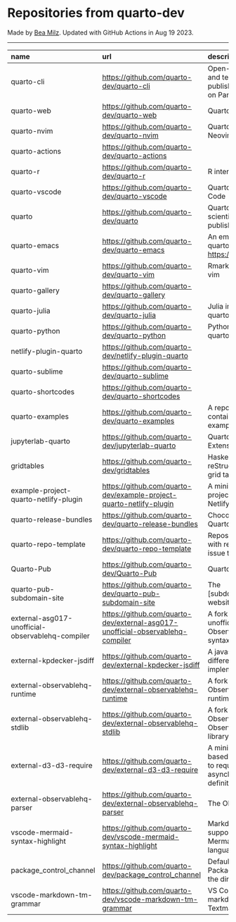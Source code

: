 # Repositories from quarto-dev
Made by [Bea Milz](https://twitter.com/beamilz).
Updated with GitHub Actions in Aug 19 2023.
<hr> 

|name                                             |url                                                                            |description                                                                         | stars| forks| open_issues|
|:------------------------------------------------|:------------------------------------------------------------------------------|:-----------------------------------------------------------------------------------|-----:|-----:|-----------:|
|quarto-cli                                       |https://github.com/quarto-dev/quarto-cli                                       |Open-source scientific and technical publishing system built on Pandoc.             |  2466|   211|         919|
|quarto-web                                       |https://github.com/quarto-dev/quarto-web                                       |Quarto website                                                                      |   181|   489|          10|
|quarto-nvim                                      |https://github.com/quarto-dev/quarto-nvim                                      |Quarto mode for Neovim                                                              |   146|     3|           4|
|quarto-actions                                   |https://github.com/quarto-dev/quarto-actions                                   |                                                                                    |   142|    32|          27|
|quarto-r                                         |https://github.com/quarto-dev/quarto-r                                         |R interface to quarto-cli                                                           |   111|    16|          36|
|quarto-vscode                                    |https://github.com/quarto-dev/quarto-vscode                                    |Quarto extension for VS Code                                                        |   110|    13|           0|
|quarto                                           |https://github.com/quarto-dev/quarto                                           |Quarto open-source scientific and technical publishing system                       |   108|     5|          82|
|quarto-emacs                                     |https://github.com/quarto-dev/quarto-emacs                                     |An emacs mode for quarto: https://quarto.org                                        |    96|    10|           7|
|quarto-vim                                       |https://github.com/quarto-dev/quarto-vim                                       |Rmarkdown support for vim                                                           |    51|    12|           5|
|quarto-gallery                                   |https://github.com/quarto-dev/quarto-gallery                                   |                                                                                    |    28|    19|           0|
|quarto-julia                                     |https://github.com/quarto-dev/quarto-julia                                     |Julia interface to quarto-cli                                                       |    16|     0|           6|
|quarto-python                                    |https://github.com/quarto-dev/quarto-python                                    |Python interface to quarto-cli                                                      |    12|     0|           0|
|netlify-plugin-quarto                            |https://github.com/quarto-dev/netlify-plugin-quarto                            |                                                                                    |    10|     1|           5|
|quarto-sublime                                   |https://github.com/quarto-dev/quarto-sublime                                   |                                                                                    |     9|     1|           1|
|quarto-shortcodes                                |https://github.com/quarto-dev/quarto-shortcodes                                |                                                                                    |     8|     2|           2|
|quarto-examples                                  |https://github.com/quarto-dev/quarto-examples                                  |A repository of self-contained quarto examples                                      |     7|     0|           1|
|jupyterlab-quarto                                |https://github.com/quarto-dev/jupyterlab-quarto                                |Quarto JupyterLab Extension                                                         |     6|     0|           0|
|gridtables                                       |https://github.com/quarto-dev/gridtables                                       |Haskell parser for reStructuredText-style grid tables.                              |     2|     0|           4|
|example-project-quarto-netlify-plugin            |https://github.com/quarto-dev/example-project-quarto-netlify-plugin            |A minimal Quarto project using Quarto's Netlify plugin                              |     2|     0|           0|
|quarto-release-bundles                           |https://github.com/quarto-dev/quarto-release-bundles                           |Chocolatey package for Quarto                                                       |     1|     0|           2|
|quarto-repo-template                             |https://github.com/quarto-dev/quarto-repo-template                             |Repository template with readme styling, issue templates, etc                       |     0|     0|           0|
|Quarto-Pub                                       |https://github.com/quarto-dev/Quarto-Pub                                       |Quarto Pub                                                                          |     0|     0|           2|
|quarto-pub-subdomain-site                        |https://github.com/quarto-dev/quarto-pub-subdomain-site                        |The [subdomain].quarto.pub website                                                  |     0|     0|           0|
|external-asg017-unofficial-observablehq-compiler |https://github.com/quarto-dev/external-asg017-unofficial-observablehq-compiler |A fork of @asg017's unofficial compiler for Observable notebook syntax              |     0|     1|           0|
|external-kpdecker-jsdiff                         |https://github.com/quarto-dev/external-kpdecker-jsdiff                         |A javascript text differencing implementation.                                      |     0|     0|           0|
|external-observablehq-runtime                    |https://github.com/quarto-dev/external-observablehq-runtime                    |A fork of the Observable dataflow runtime.                                          |     0|     0|           0|
|external-observablehq-stdlib                     |https://github.com/quarto-dev/external-observablehq-stdlib                     |A fork of ObservableHQ's Observable standard library.                               |     0|     0|           0|
|external-d3-d3-require                           |https://github.com/quarto-dev/external-d3-d3-require                           |A minimal, promise-based implementation to require asynchronous module definitions. |     0|     0|           0|
|external-observablehq-parser                     |https://github.com/quarto-dev/external-observablehq-parser                     |The Observable parser.                                                              |     0|     0|           0|
|vscode-mermaid-syntax-highlight                  |https://github.com/quarto-dev/vscode-mermaid-syntax-highlight                  |Markdown syntax support for the Mermaid charting language                           |     0|     0|           0|
|package_control_channel                          |https://github.com/quarto-dev/package_control_channel                          |Default channel file for Package Control. Follow the directions at:                 |     0|     0|           0|
|vscode-markdown-tm-grammar                       |https://github.com/quarto-dev/vscode-markdown-tm-grammar                       |VS Code built-in markdown extension's Textmate grammar                              |     0|     0|           0|
